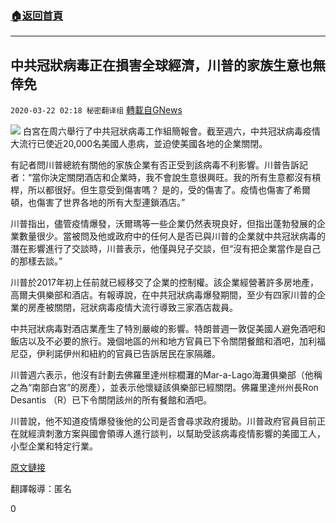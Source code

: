 ###  [:house:返回首頁](https://github.com/ourhimalayas/txt)
---

## 中共冠狀病毒正在損害全球經濟，川普的家族生意也無倖免
`2020-03-22 02:18 秘密翻译组` [轉載自GNews](https://gnews.org/zh-hant/148543/)

![](https://s3-ap-northeast-1.amazonaws.com/news.guo.offload.media/wp-content/uploads/2020/03/22021611/D10287E4-F081-4469-8C9D-64419F4D24AE-scaled.jpeg)
白宮在周六舉行了中共冠狀病毒工作組簡報會。截至週六，中共冠狀病毒疫情大流行已使近20,000名美國人患病，並迫使美國各地的企業關閉。

有記者問川普總統有關他的家族企業有否正受到該病毒不利影響。川普告訴記者：“當你決定關閉酒店和企業時，我不會說生意很興旺。我的所有生意都沒有槓桿，所以都很好。但生意受到傷害嗎？ 是的，受的傷害了。疫情也傷害了希爾頓，也傷害了世界各地的所有大型連鎖酒店。”

川普指出，儘管疫情爆發，沃爾瑪等一些企業仍然表現良好，但指出蓬勃發展的企業數量很少。當被問及他或政府中的任何人是否已與川普的企業就中共冠狀病毒的潛在影響進行了交談時，川普表示，他僅與兒子交談，但“沒有把企業當作是自己的那樣去談。”

川普於2017年初上任前就已經移交了企業的控制權。該企業經營著許多房地產，高爾夫俱樂部和酒店。有報導說，在中共冠狀病毒爆發期間，至少有四家川普的企業的房產被關閉，冠狀病毒疫情大流行導致三家酒店裁員。

中共冠狀病毒對酒店業產生了特別嚴峻的影響。特朗普週一敦促美國人避免酒吧和飯店以及不必要的旅行。幾個地區的州和地方官員已下令關閉餐館和酒吧，加利福尼亞，伊利諾伊州和紐約的官員已告訴居民在家隔離。

川普週六表示，他沒有計劃去佛羅里達州棕櫚灘的Mar-a-Lago海灘俱樂部（他稱之為“南部白宮”的房產），並表示他懷疑該俱樂部已經關閉。佛羅里達州州長Ron Desantis （R）已下令關閉該州的所有餐館和酒吧。

川普說，他不知道疫情爆發後他的公司是否會尋求政府援助。川普政府官員目前正在就經濟刺激方案與國會領導人進行談判，以幫助受該病毒疫情影響的美國工人，小型企業和特定行業。

[原文鏈接](https://thehill.com/homenews/administration/488813-trump-acknowledges-coronavirus-is-hurting-his-family-business)

翻譯報導：匿名

0
